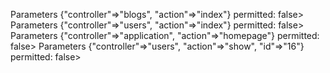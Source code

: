 Parameters {"controller"=>"blogs", "action"=>"index"} permitted: false>
Parameters {"controller"=>"users", "action"=>"index"} permitted: false>
Parameters {"controller"=>"application", "action"=>"homepage"} permitted: false>
Parameters {"controller"=>"users", "action"=>"show", "id"=>"16"} permitted: false>
